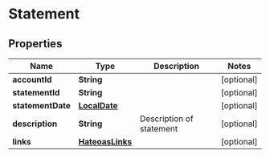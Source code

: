 # Statement

## Properties
Name | Type | Description | Notes
------------ | ------------- | ------------- | -------------
**accountId** | **String** |  |  [optional]
**statementId** | **String** |  |  [optional]
**statementDate** | [**LocalDate**](LocalDate.md) |  |  [optional]
**description** | **String** | Description of statement |  [optional]
**links** | [**HateoasLinks**](HateoasLinks.md) |  |  [optional]
